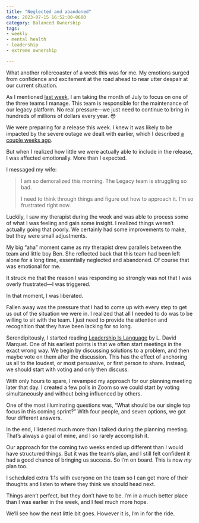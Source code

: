 ```yaml
---
title: "Neglected and abandoned"
date: 2023-07-15 16:52:00-0600
category: Balanced Ownership
tags:
- weekly
- mental health
- leadership
- extreme ownership

---
```


What another rollercoaster of a week this was for me. My emotions surged from confidence and excitement at the road ahead to near utter despair at our current situation.

As I mentioned [last week](https://bennorris.com/2023/07/09/cover-and-move), I am taking the month of July to focus on one of the three teams I manage. This team is responsible for the maintenance of our legacy platform. No real pressure—we just need to continue to bring in hundreds of millions of dollars every year. 😳

We were preparing for a release this week. I knew it was likely to be impacted by the severe outage we dealt with earlier, which I described [a couple weeks ago](https://bennorris.com/2023/07/02/practicing-ownership).

But when I realized how little we were actually able to include in the release, I was affected emotionally. More than I expected.

I messaged my wife:

> I am so demoralized this morning. The Legacy team is struggling so bad.
> 
> I need to think through things and figure out how to approach it. I’m so frustrated right now.

Luckily, I saw my therapist during the week and was able to process some of what I was feeling and gain some insight. I realized things weren’t actually going that poorly. We certainly had some improvements to make, but they were small adjustments.

My big “aha” moment came as my therapist drew parallels between the team and little boy Ben. She reflected back that this team had been left alone for a long time, essentially neglected and abandoned. Of course that was emotional for me.

It struck me that the reason I was responding so strongly was not that I was overly frustrated—I was triggered.

In that moment, I was liberated.

Fallen away was the pressure that I had to come up with every step to get us out of the situation we were in. I realized that all I needed to do was to be willing to sit with the team. I just need to provide the attention and recognition that they have been lacking for so long.

Serendipitously, I started reading [Leadership Is Language](https://micro.blog/books/9780241373675) by L. David Marquet. One of his earliest points is that we often start meetings in the exact wrong way. We begin by discussing solutions to a problem, and then maybe vote on them after the discussion. This has the effect of anchoring us all to the loudest, or most persuasive, or first person to share. Instead, we should start with voting and only then discuss.

With only hours to spare, I revamped my approach for our planning meeting later that day. I created a few polls in Zoom so we could start by voting simultaneously and without being influenced by others.

One of the most illuminating questions was, “What should be our single top focus in this coming sprint?” With four people, and seven options, we got four different answers.

In the end, I listened much more than I talked during the planning meeting. That’s always a goal of mine, and I so rarely accomplish it.

Our approach for the coming two weeks ended up different than I would have structured things. But it was the team’s plan, and I still felt confident it had a good chance of bringing us success. So I’m on board. This is now *my* plan too.

I scheduled extra 1:1s with everyone on the team so I can get more of their thoughts and listen to where they think we should head next.

Things aren’t perfect, but they don’t have to be. I’m in a much better place than I was earlier in the week, and I feel much more hope.

We’ll see how the next little bit goes. However it is, I’m in for the ride.



